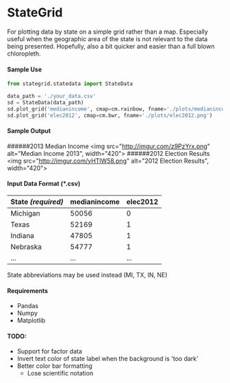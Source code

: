 # StateGrid

For plotting data by state on a simple grid rather than a map. Especially useful when the geographic area of the state is not relevant to the data being presented. Hopefully, also a bit quicker and easier than a full blown chloropleth.

#### Sample Use

```python
from stategrid.statedata import StateData

data_path = './your_data.csv'
sd = StateData(data_path)
sd.plot_grid('medianincome', cmap=cm.rainbow, fname='./plots/medianincome.png')
sd.plot_grid('elec2012', cmap=cm.bwr, fname='./plots/elec2012.png')
```

#### Sample Output
######2013 Median Income
<img src="http://imgur.com/z9PzYrx.png" alt="Median Income 2013", width="420">
######2012 Election Results
<img src="http://imgur.com/yHTlW58.png" alt="2012 Election Results", width="420">

#### Input Data Format (*.csv)
|State _(required)_ | medianincome  | elec2012 |
|----------------   |---------------|----------|
|Michigan		    | 50056         | 0 	   |
|Texas			    | 52169         | 1        |
|Indiana 		    | 47805         | 1        |
|Nebraska           | 54777         | 1        | 
|...|...|...|

State abbreviations may be used instead (MI, TX, IN, NE)



#### Requirements
- Pandas
- Numpy
- Matplotlib

#### TODO:
- Support for factor data
- Invert text color of state label when the background is 'too dark'
- Better color bar formatting
	- Lose scientific notation
